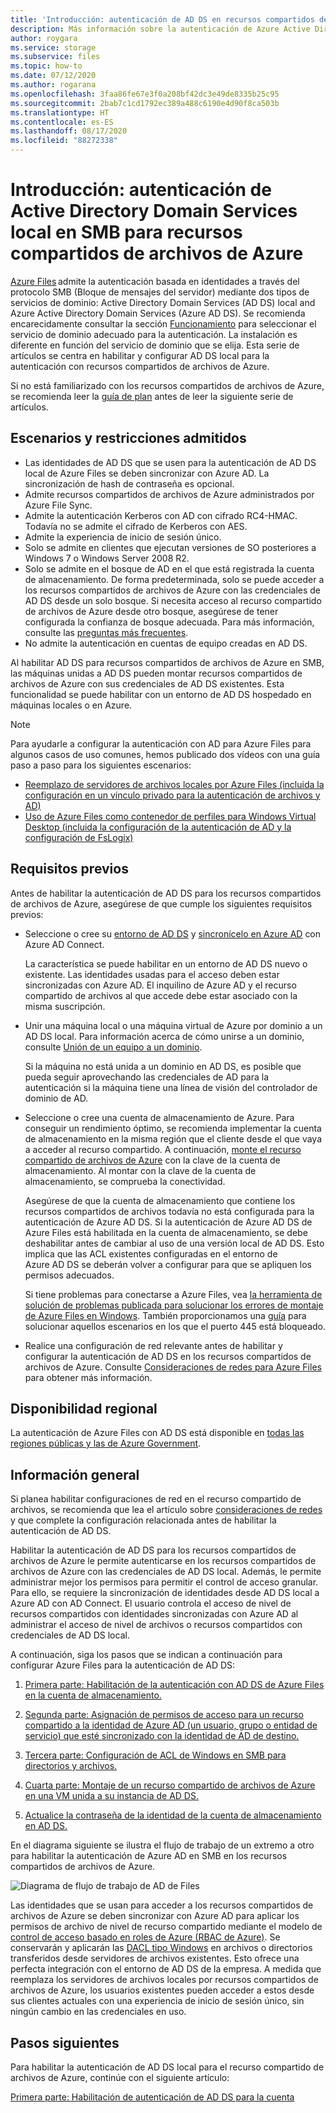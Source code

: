 ```yaml
---
title: 'Introducción: autenticación de AD DS en recursos compartidos de archivos de Azure'
description: Más información sobre la autenticación de Azure Active Directory Domain Services (Azure DS) para recursos compartidos de archivos de Azure En este artículo se abordan los escenarios de soporte técnico y la disponibilidad, y se explica cómo funcionan los permisos entre AD DS y Azure Active Directory.
author: roygara
ms.service: storage
ms.subservice: files
ms.topic: how-to
ms.date: 07/12/2020
ms.author: rogarana
ms.openlocfilehash: 3faa86fe67e3f0a208bf42dc3e49de8335b25c95
ms.sourcegitcommit: 2bab7c1cd1792ec389a488c6190e4d90f8ca503b
ms.translationtype: HT
ms.contentlocale: es-ES
ms.lasthandoff: 08/17/2020
ms.locfileid: "88272338"
---
```

# <a name="overview---on-premises-active-directory-domain-services-authentication-over-smb-for-azure-file-shares"></a>Introducción: autenticación de Active Directory Domain Services local en SMB para recursos compartidos de archivos de Azure

[Azure Files](storage-files-introduction.md) admite la autenticación basada en identidades a través del protocolo SMB (Bloque de mensajes del servidor) mediante dos tipos de servicios de dominio: Active Directory Domain Services (AD DS) local and Azure Active Directory Domain Services (Azure AD DS). Se recomienda encarecidamente consultar la sección [Funcionamiento](https://docs.microsoft.com/azure/storage/files/storage-files-active-directory-overview#how-it-works) para seleccionar el servicio de dominio adecuado para la autenticación. La instalación es diferente en función del servicio de dominio que se elija. Esta serie de artículos se centra en habilitar y configurar AD DS local para la autenticación con recursos compartidos de archivos de Azure.

Si no está familiarizado con los recursos compartidos de archivos de Azure, se recomienda leer la [guía de plan](storage-files-planning.md) antes de leer la siguiente serie de artículos.

## <a name="supported-scenarios-and-restrictions"></a>Escenarios y restricciones admitidos

- Las identidades de AD DS que se usen para la autenticación de AD DS local de Azure Files se deben sincronizar con Azure AD. La sincronización de hash de contraseña es opcional. 
- Admite recursos compartidos de archivos de Azure administrados por Azure File Sync.
- Admite la autenticación Kerberos con AD con cifrado RC4-HMAC. Todavía no se admite el cifrado de Kerberos con AES.
- Admite la experiencia de inicio de sesión único.
- Solo se admite en clientes que ejecutan versiones de SO posteriores a Windows 7 o Windows Server 2008 R2.
- Solo se admite en el bosque de AD en el que está registrada la cuenta de almacenamiento. De forma predeterminada, solo se puede acceder a los recursos compartidos de archivos de Azure con las credenciales de AD DS desde un solo bosque. Si necesita acceso al recurso compartido de archivos de Azure desde otro bosque, asegúrese de tener configurada la confianza de bosque adecuada. Para más información, consulte las [preguntas más frecuentes](storage-files-faq.md#ad-ds--azure-ad-ds-authentication).
- No admite la autenticación en cuentas de equipo creadas en AD DS. 

Al habilitar AD DS para recursos compartidos de archivos de Azure en SMB, las máquinas unidas a AD DS pueden montar recursos compartidos de archivos de Azure con sus credenciales de AD DS existentes. Esta funcionalidad se puede habilitar con un entorno de AD DS hospedado en máquinas locales o en Azure.

> [!NOTE]
> Para ayudarle a configurar la autenticación con AD para Azure Files para algunos casos de uso comunes, hemos publicado dos vídeos con una guía paso a paso para los siguientes escenarios:
> - [Reemplazo de servidores de archivos locales por Azure Files (incluida la configuración en un vínculo privado para la autenticación de archivos y AD)](https://sec.ch9.ms/ch9/3358/0addac01-3606-4e30-ad7b-f195f3ab3358/ITOpsTalkAzureFiles_high.mp4)
> - [Uso de Azure Files como contenedor de perfiles para Windows Virtual Desktop (incluida la configuración de la autenticación de AD y la configuración de FsLogix)](https://www.youtube.com/embed/9S5A1IJqfOQ)

## <a name="prerequisites"></a>Requisitos previos 

Antes de habilitar la autenticación de AD DS para los recursos compartidos de archivos de Azure, asegúrese de que cumple los siguientes requisitos previos: 

- Seleccione o cree su [entorno de AD DS](https://docs.microsoft.com/windows-server/identity/ad-ds/get-started/virtual-dc/active-directory-domain-services-overview) y [sincronícelo en Azure AD](../../active-directory/hybrid/how-to-connect-install-roadmap.md) con Azure AD Connect. 

    La característica se puede habilitar en un entorno de AD DS nuevo o existente. Las identidades usadas para el acceso deben estar sincronizadas con Azure AD. El inquilino de Azure AD y el recurso compartido de archivos al que accede debe estar asociado con la misma suscripción.

- Unir una máquina local o una máquina virtual de Azure por dominio a un AD DS local. Para información acerca de cómo unirse a un dominio, consulte [Unión de un equipo a un dominio](https://docs.microsoft.com/windows-server/identity/ad-fs/deployment/join-a-computer-to-a-domain).

    Si la máquina no está unida a un dominio en AD DS, es posible que pueda seguir aprovechando las credenciales de AD para la autenticación si la máquina tiene una línea de visión del controlador de dominio de AD.

- Seleccione o cree una cuenta de almacenamiento de Azure.  Para conseguir un rendimiento óptimo, se recomienda implementar la cuenta de almacenamiento en la misma región que el cliente desde el que vaya a acceder al recurso compartido. A continuación, [monte el recurso compartido de archivos de Azure](storage-how-to-use-files-windows.md) con la clave de la cuenta de almacenamiento. Al montar con la clave de la cuenta de almacenamiento, se comprueba la conectividad.

    Asegúrese de que la cuenta de almacenamiento que contiene los recursos compartidos de archivos todavía no está configurada para la autenticación de Azure AD DS. Si la autenticación de Azure AD DS de Azure Files está habilitada en la cuenta de almacenamiento, se debe deshabilitar antes de cambiar al uso de una versión local de AD DS. Esto implica que las ACL existentes configuradas en el entorno de Azure AD DS se deberán volver a configurar para que se apliquen los permisos adecuados.

    Si tiene problemas para conectarse a Azure Files, vea [la herramienta de solución de problemas publicada para solucionar los errores de montaje de Azure Files en Windows](https://gallery.technet.microsoft.com/Troubleshooting-tool-for-a9fa1fe5). También proporcionamos una [guía](https://docs.microsoft.com/azure/storage/files/storage-files-faq#on-premises-access) para solucionar aquellos escenarios en los que el puerto 445 está bloqueado. 

- Realice una configuración de red relevante antes de habilitar y configurar la autenticación de AD DS en los recursos compartidos de archivos de Azure. Consulte [Consideraciones de redes para Azure Files](storage-files-networking-overview.md) para obtener más información.

## <a name="regional-availability"></a>Disponibilidad regional

La autenticación de Azure Files con AD DS está disponible en [todas las regiones públicas y las de Azure Government](https://azure.microsoft.com/global-infrastructure/locations/).

## <a name="overview"></a>Información general

Si planea habilitar configuraciones de red en el recurso compartido de archivos, se recomienda que lea el artículo sobre [consideraciones de redes](https://docs.microsoft.com/azure/storage/files/storage-files-networking-overview) y que complete la configuración relacionada antes de habilitar la autenticación de AD DS.

Habilitar la autenticación de AD DS para los recursos compartidos de archivos de Azure le permite autenticarse en los recursos compartidos de archivos de Azure con las credenciales de AD DS local. Además, le permite administrar mejor los permisos para permitir el control de acceso granular. Para ello, se requiere la sincronización de identidades desde AD DS local a Azure AD con AD Connect. El usuario controla el acceso de nivel de recursos compartidos con identidades sincronizadas con Azure AD al administrar el acceso de nivel de archivos o recursos compartidos con credenciales de AD DS local.

A continuación, siga los pasos que se indican a continuación para configurar Azure Files para la autenticación de AD DS: 

1. [Primera parte: Habilitación de la autenticación con AD DS de Azure Files en la cuenta de almacenamiento.](storage-files-identity-ad-ds-enable.md)

1. [Segunda parte: Asignación de permisos de acceso para un recurso compartido a la identidad de Azure AD (un usuario, grupo o entidad de servicio) que esté sincronizado con la identidad de AD de destino.](storage-files-identity-ad-ds-assign-permissions.md)

1. [Tercera parte: Configuración de ACL de Windows en SMB para directorios y archivos.](storage-files-identity-ad-ds-configure-permissions.md)
 
1. [Cuarta parte: Montaje de un recurso compartido de archivos de Azure en una VM unida a su instancia de AD DS.](storage-files-identity-ad-ds-mount-file-share.md)

1. [Actualice la contraseña de la identidad de la cuenta de almacenamiento en AD DS.](storage-files-identity-ad-ds-update-password.md)

En el diagrama siguiente se ilustra el flujo de trabajo de un extremo a otro para habilitar la autenticación de Azure AD en SMB en los recursos compartidos de archivos de Azure. 

![Diagrama de flujo de trabajo de AD de Files](media/storage-files-active-directory-domain-services-enable/diagram-files-ad.png)

Las identidades que se usan para acceder a los recursos compartidos de archivos de Azure se deben sincronizar con Azure AD para aplicar los permisos de archivo de nivel de recurso compartido mediante el modelo de [control de acceso basado en roles de Azure (RBAC de Azure)](../../role-based-access-control/overview.md). Se conservarán y aplicarán las [DACL tipo Windows](https://docs.microsoft.com/previous-versions/technet-magazine/cc161041(v=msdn.10)?redirectedfrom=MSDN) en archivos o directorios transferidos desde servidores de archivos existentes. Esto ofrece una perfecta integración con el entorno de AD DS de la empresa. A medida que reemplaza los servidores de archivos locales por recursos compartidos de archivos de Azure, los usuarios existentes pueden acceder a estos desde sus clientes actuales con una experiencia de inicio de sesión único, sin ningún cambio en las credenciales en uso.  

## <a name="next-steps"></a>Pasos siguientes

Para habilitar la autenticación de AD DS local para el recurso compartido de archivos de Azure, continúe con el siguiente artículo:

[Primera parte: Habilitación de autenticación de AD DS para la cuenta](storage-files-identity-ad-ds-enable.md)
